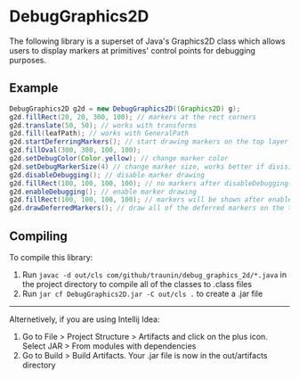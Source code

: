 # DebugGraphics2D
The following library is a superset of Java's Graphics2D class which allows users to display markers at primitives' control points for debugging purposes.

## Example
```Java
DebugGraphics2D g2d = new DebugGraphics2D((Graphics2D) g);
g2d.fillRect(20, 20, 300, 100); // markers at the rect corners
g2d.translate(50, 50); // works with transforms
g2d.fill(leafPath); // works with GeneralPath
g2d.startDeferringMarkers(); // start drawing markers on the top layer
g2d.fillOval(300, 300, 100, 100);
g2d.setDebugColor(Color.yellow); // change marker color
g2d.setDebugMarkerSize(4) // change marker size, works better if divisible by 2
g2d.disableDebugging(); // disable marker drawing
g2d.fillRect(100, 100, 100, 100); // no markers after disableDebugging()
g2d.enableDebugging(); // enable marker drawing
g2d.fillRect(100, 100, 100, 100); // markers will be shown after enableDebugging()
g2d.drawDeferredMarkers(); // draw all of the deferred markers on the top layer
```

## Compiling
To compile this library:
1. Run `javac -d out/cls com/github/traunin/debug_graphics_2d/*.java` in the project directory to compile all of the classes to .class files
2. Run `jar cf DebugGraphics2D.jar -C out/cls .` to create a .jar file
--------
Alternetively, if you are using Intellij Idea: 
1. Go to File > Project Structure > Artifacts and click on the plus icon. Select JAR > From modules with dependencies
2. Go to Build > Build Artifacts. Your .jar file is now in the out/artifacts directory
